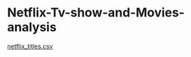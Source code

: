# Netflix-Tv-show-and-Movies-analysis
[netflix_titles.csv](https://github.com/durgeshanalyst/Netflix-Tv-show-and-Movies-analysis/files/10182233/netflix_titles.csv)
